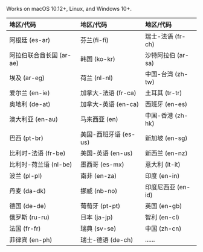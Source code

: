 Works on macOS 10.12+, Linux, and Windows 10+.

| 地区/代码 | 地区/代码 | 地区/代码 |
| :-- | :------ | :----- |
| 阿根廷 (es-ar) | 芬兰(fi-fi) | 瑞士-法语 (fr-ch) |
| 阿拉伯联合酋长国 (ar-ae) | 韩国 (ko-kr) |沙特阿拉伯 (ar-sa) |
| 埃及 (ar-eg) | 荷兰 (nl-nl) | 中国-台湾 (zh-tw) |
| 爱尔兰 (en-ie) | 加拿大-法语 (fr-ca) | 土耳其 (tr-tr) |
| 奥地利 (de-at) | 加拿大-英语 (en-ca) | 西班牙 (en-es) |
| 澳大利亚 (en-au) | 马来西亚 (en) | 中国-香港 (zh-hk) |
| 巴西 (pt-br) | 美国-西班牙语 (es-us) | 新加坡 (en-sg) |
| 比利时-法语 (fr-be) | 美国-英语 (en-us) | 新西兰 (en-nz) |
| 比利时-荷兰语 (nl-be) | 墨西哥 (es-mx) | 意大利 (it-it) |
| 波兰 (pl-pl) | 南非 (en-za) | 印度 (en-in) |
| 丹麦 (da-dk) | 挪威 (nb-no) | 印度尼西亚 (en-id) |
| 德国 (de-de) | 葡萄牙 (pt-pt) | 英国 (en-gb) |
| 俄罗斯 (ru-ru) | 日本 (ja-jp) | 智利 (en-cl) |
| 法国 (fr-fr) | 瑞典 (sv-se) | 中国 (zh-cn) |
| 菲律宾 (en-ph) | 瑞士-德语 (de-ch) | ...... |